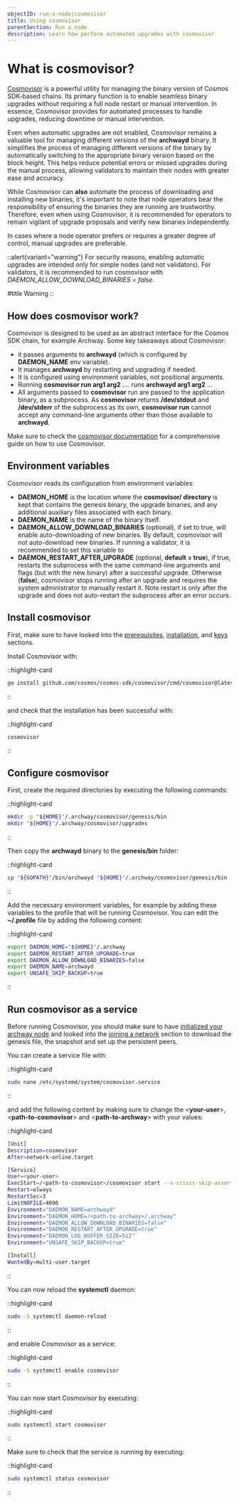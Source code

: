 ```yaml
---
objectID: run-a-node|cosmovisor
title: Using cosmovisor
parentSection: Run a node
description: Learn how perform automated upgrades with cosmovisor
---
```


# What is cosmovisor?

<a href="https://docs.cosmos.network/main/tooling/cosmovisor" target="_blank" >Cosmovisor</a> is a powerful utility for managing the binary version of Cosmos SDK-based chains. Its primary function is to enable seamless binary upgrades without requiring a full node restart or manual intervention. In essence, Cosmovisor provides for automated processes to handle upgrades, reducing downtime or manual intervention.

Even when automatic upgrades are not enabled, Cosmovisor remains a valuable tool for managing different versions of the **archwayd** binary. It simplifies the process of managing different versions of the binary by automatically switching to the appropriate binary version based on the block height. This helps reduce potential errors or missed upgrades during the manual process, allowing validators to maintain their nodes with greater ease and accuracy.

While Cosmovisor can **also** automate the process of downloading and installing new binaries, it's important to note that node operators bear the responsibility of ensuring the binaries they are running are trustworthy. Therefore, even when using Cosmovisor, it is recommended for operators to remain vigilant of upgrade proposals and verify new binaries independently.

In cases where a node operator prefers or requires a greater degree of control, manual upgrades are preferable.


::alert{variant="warning"}
For security reasons, enabling automatic upgrades are intended only for simple nodes (and not validators). For validators, it is recommended to run cosmovisor with *DAEMON_ALLOW_DOWNLOAD_BINARIES = false*.

#title
Warning
::


## How does cosmovisor work?
Cosmovisor is designed to be used as an abstract interface for the Cosmos SDK chain, for example Archway.
Some key takeaways about Cosmovisor:
- it passes arguments to **archwayd** (which is configured by **DAEMON_NAME** env variable). 
- It manages **archwayd** by restarting and upgrading if needed.
- It is configured using environment variables, not positional arguments.
- Running **cosmovisor run arg1 arg2** .... runs **archwayd arg1 arg2** ...
- All arguments passed to **cosmovisor** run are passed to the application binary, as a subprocess. As **cosmovisor** returns **/dev/stdout** and **/dev/stderr** of the subprocess as its own, **cosmovisor run** cannot accept any command-line arguments other than those available to **archwayd**.


Make sure to check the <a href="https://docs.cosmos.network/main/tooling/cosmovisor" target="_blank" >cosmovisor documentation</a> for a comprehensive guide on how to use Cosmovisor.

## Environment variables
Cosmovisor reads its configuration from environment variables:

- **DAEMON_HOME** is the location where the **cosmovisor/ directory** is kept that contains the genesis binary, the upgrade binaries, and any additional auxiliary files associated with each binary.
- **DAEMON_NAME** is the name of the binary itself.
- **DAEMON_ALLOW_DOWNLOAD_BINARIES** (optional), if set to true, will enable auto-downloading of new binaries. By default, cosmovisor will not auto-download new binaries. If running a validator, it is recommended to set this variable to
- **DAEMON_RESTART_AFTER_UPGRADE** (optional, **default = true**), if true, restarts the subprocess with the same command-line arguments and flags (but with the new binary) after a successful upgrade. Otherwise (**false**), cosmovisor stops running after an upgrade and requires the system administrator to manually restart it. Note restart is only after the upgrade and does not auto-restart the subprocess after an error occurs.


## Install cosmovisor

First, make sure to have looked into the [prerequisites](/validators/running-a-node/prerequisites), [installation](/validators/running-a-node/install), and [keys](/validators/running-a-node/keys) sections.



Install Cosmovisor with:

::highlight-card

```bash
go install github.com/cosmos/cosmos-sdk/cosmovisor/cmd/cosmovisor@latest
```

::

and check that the installation has been successful with:

::highlight-card

```bash
cosmovisor
```

::

## Configure cosmovisor

First, create the required directories by executing the following commands:

::highlight-card

```bash
mkdir -p "${HOME}"/.archway/cosmovisor/genesis/bin
mkdir "${HOME}"/.archway/cosmovisor/upgrades
```

::


Then copy the **archwayd** binary to the **genesis/bin** folder:

::highlight-card

```bash
cp "${GOPATH}"/bin/archwayd "${HOME}"/.archway/cosmovisor/genesis/bin
```

::


Add the necessary environment variables, for example by adding these variables to the profile that will be running Cosmovisor. You can edit the **~/.profile** file by adding the following content:


::highlight-card

```bash
export DAEMON_HOME="${HOME}"/.archway
export DAEMON_RESTART_AFTER_UPGRADE=true
export DAEMON_ALLOW_DOWNLOAD_BINARIES=false
export DAEMON_NAME=archwayd
export UNSAFE_SKIP_BACKUP=true
```

::


## Run cosmovisor as a service

Before running Cosmovisor, you should make sure to have [initialized your archway node](/validators/running-a-node/install##initialize-a-node) and looked into the [joining a network](/validators/running-a-node/join-a-network/overview) section to download the genesis file, the snapshot and set up the persistent peers.

You can create a service file with:

::highlight-card

```bash
sudo nano /etc/systemd/system/cosmovisor.service
```

::

and add the following content by making sure to change the <**your-user**>, <**path-to-cosmovisor**> and <**path-to-archway**> with your values:


::highlight-card

```bash
[Unit]
Description=cosmovisor
After=network-online.target

[Service]
User=<your-user>
ExecStart=/<path-to-cosmovisor>/cosmovisor start --x-crisis-skip-assert-invariants
Restart=always
RestartSec=3
LimitNOFILE=4096
Environment="DAEMON_NAME=archwayd"
Environment="DAEMON_HOME=/<path-to-archway>/.archway"
Environment="DAEMON_ALLOW_DOWNLOAD_BINARIES=false"
Environment="DAEMON_RESTART_AFTER_UPGRADE=true"
Environment="DAEMON_LOG_BUFFER_SIZE=512"
Environment="UNSAFE_SKIP_BACKUP=true"

[Install]
WantedBy=multi-user.target

```

::


You can now reload the **systemctl** daemon:

::highlight-card

```bash
sudo -S systemctl daemon-reload
```

::


and enable Cosmovisor as a service:

::highlight-card

```bash
sudo -S systemctl enable cosmovisor
```

::

You can now start Cosmovisor by executing:

::highlight-card

```bash
sudo systemctl start cosmovisor
```

::


Make sure to check that the service is running by executing:

::highlight-card

```bash
sudo systemctl status cosmovisor
```

::